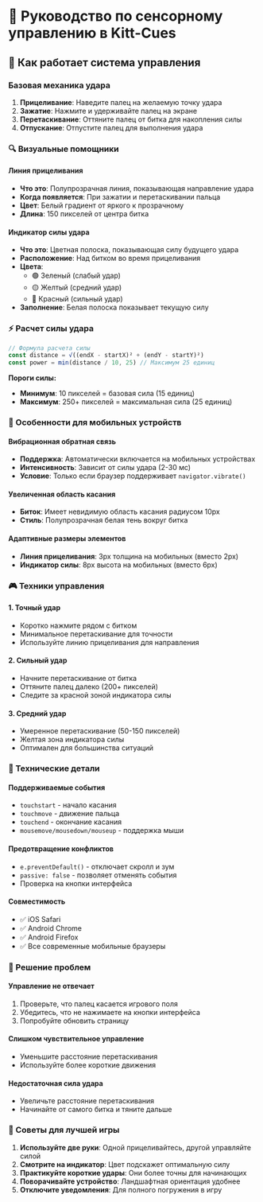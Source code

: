 # 📱 Руководство по сенсорному управлению в Kitt-Cues

## 🎯 Как работает система управления

### Базовая механика удара
1. **Прицеливание**: Наведите палец на желаемую точку удара
2. **Зажатие**: Нажмите и удерживайте палец на экране  
3. **Перетаскивание**: Оттяните палец от битка для накопления силы
4. **Отпускание**: Отпустите палец для выполнения удара

### 🔍 Визуальные помощники

#### Линия прицеливания
- **Что это**: Полупрозрачная линия, показывающая направление удара
- **Когда появляется**: При зажатии и перетаскивании пальца
- **Цвет**: Белый градиент от яркого к прозрачному
- **Длина**: 150 пикселей от центра битка

#### Индикатор силы удара  
- **Что это**: Цветная полоска, показывающая силу будущего удара
- **Расположение**: Над битком во время прицеливания
- **Цвета**: 
  - 🟢 Зеленый (слабый удар)
  - 🟡 Желтый (средний удар) 
  - 🔴 Красный (сильный удар)
- **Заполнение**: Белая полоска показывает текущую силу

### ⚡ Расчет силы удара

```javascript
// Формула расчета силы
const distance = √((endX - startX)² + (endY - startY)²)
const power = min(distance / 10, 25) // Максимум 25 единиц
```

**Пороги силы:**
- **Минимум**: 10 пикселей = базовая сила (15 единиц)
- **Максимум**: 250+ пикселей = максимальная сила (25 единиц)

### 📱 Особенности для мобильных устройств

#### Вибрационная обратная связь
- **Поддержка**: Автоматически включается на мобильных устройствах
- **Интенсивность**: Зависит от силы удара (2-30 мс)
- **Условие**: Только если браузер поддерживает `navigator.vibrate()`

#### Увеличенная область касания
- **Биток**: Имеет невидимую область касания радиусом 10px
- **Стиль**: Полупрозрачная белая тень вокруг битка

#### Адаптивные размеры элементов
- **Линия прицеливания**: 3px толщина на мобильных (вместо 2px)
- **Индикатор силы**: 8px высота на мобильных (вместо 6px)

### 🎮 Техники управления

#### 1. Точный удар
- Коротко нажмите рядом с битком
- Минимальное перетаскивание для точности
- Используйте линию прицеливания для направления

#### 2. Сильный удар  
- Начните перетаскивание от битка
- Оттяните палец далеко (200+ пикселей)
- Следите за красной зоной индикатора силы

#### 3. Средний удар
- Умеренное перетаскивание (50-150 пикселей)  
- Желтая зона индикатора силы
- Оптимален для большинства ситуаций

### 🔧 Технические детали

#### Поддерживаемые события
- `touchstart` - начало касания
- `touchmove` - движение пальца
- `touchend` - окончание касания
- `mousemove/mousedown/mouseup` - поддержка мыши

#### Предотвращение конфликтов
- `e.preventDefault()` - отключает скролл и зум
- `passive: false` - позволяет отменять события
- Проверка на кнопки интерфейса

#### Совместимость
- ✅ iOS Safari
- ✅ Android Chrome  
- ✅ Android Firefox
- ✅ Все современные мобильные браузеры

### 🐛 Решение проблем

#### Управление не отвечает
1. Проверьте, что палец касается игрового поля
2. Убедитесь, что не нажимаете на кнопки интерфейса
3. Попробуйте обновить страницу

#### Слишком чувствительное управление
- Уменьшите расстояние перетаскивания
- Используйте более короткие движения

#### Недостаточная сила удара
- Увеличьте расстояние перетаскивания
- Начинайте от самого битка и тяните дальше

### 🎯 Советы для лучшей игры

1. **Используйте две руки**: Одной прицеливайтесь, другой управляйте силой
2. **Смотрите на индикатор**: Цвет подскажет оптимальную силу
3. **Практикуйте короткие удары**: Они более точны для начинающих
4. **Поворачивайте устройство**: Ландшафтная ориентация удобнее
5. **Отключите уведомления**: Для полного погружения в игру